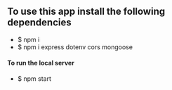 
## To use this app install the following dependencies
- $ npm i
- $ npm i express dotenv cors mongoose 

#### To run the local server
- $ npm start

